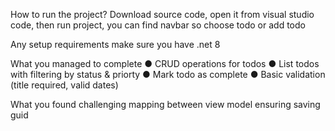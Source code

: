 How to run the project?
Download source code, open it from visual studio code, then run project, you can find navbar so choose todo or add todo

Any setup requirements
make sure you have .net 8

What you managed to complete
● CRUD operations for todos
● List todos with filtering by status & priorty
● Mark todo as complete
● Basic validation (title required, valid dates)

What you found challenging
mapping between view model
ensuring saving guid
